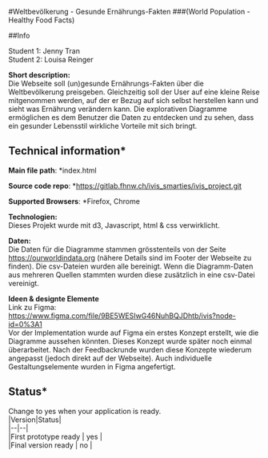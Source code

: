 ﻿#Weltbevölkerung - Gesunde Ernährungs-Fakten
###(World Population - Healthy Food Facts)

##Info

Student 1: Jenny Tran <br>
Student 2: Louisa Reinger

**Short description:** <br>
Die Webseite soll (un)gesunde Ernährungs-Fakten über die Weltbevölkerung preisgeben. Gleichzeitig soll der User auf eine kleine Reise mitgenommen werden, auf der er Bezug auf sich selbst herstellen kann und sieht was Ernährung verändern kann.
Die explorativen Diagramme ermöglichen es dem Benutzer die Daten zu entdecken und zu sehen, dass ein gesunder Lebensstil wirkliche Vorteile mit sich bringt.


## Technical information*
**Main file path**: *index.html

**Source code repo**: *https://gitlab.fhnw.ch/ivis_smarties/ivis_project.git

**Supported Browsers**: *Firefox, Chrome

**Technologien:** <br>
Dieses Projekt wurde mit d3, Javascript, html & css verwirklicht. <br>

**Daten:**<br>
Die Daten für die Diagramme stammen grösstenteils von der Seite https://ourworldindata.org
(nähere Details sind im Footer der Webseite zu finden).
Die csv-Dateien wurden alle bereinigt. Wenn die Diagramm-Daten aus mehreren Quellen stammten wurden diese zusätzlich in eine csv-Datei vereinigt.

**Ideen & designte Elemente** <br>
Link zu Figma:
https://www.figma.com/file/9BE5WESIwG46NuhBQJDhtb/ivis?node-id=0%3A1 <br>
Vor der Implementation wurde auf Figma ein erstes Konzept erstellt, wie die Diagramme aussehen könnten. Dieses Konzept wurde später noch einmal überarbeitet. Nach der Feedbackrunde wurden diese Konzepte wiederum angepasst (jedoch direkt auf der Webseite).
Auch individuelle Gestaltungselemente wurden in Figma angefertigt.

## Status*
Change to yes when your application is ready. <br>
|Version|Status| <br>
|--|--| <br>
|First prototype ready | yes | <br>
|Final version ready  | no | <br>
